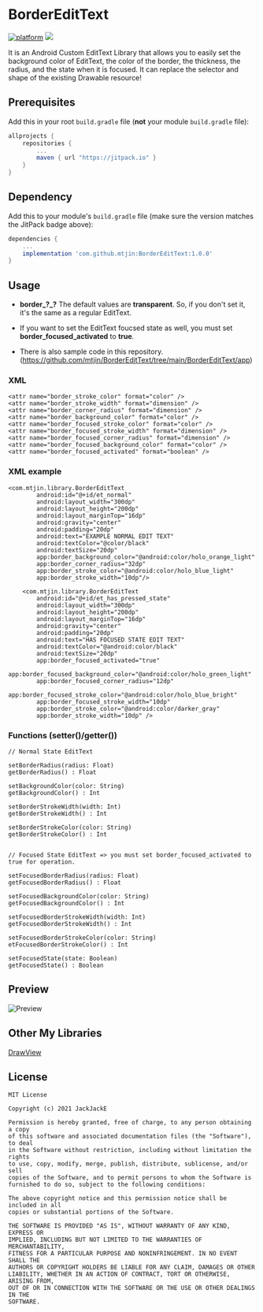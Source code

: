 # BorderEditText
[![platform](https://img.shields.io/badge/platform-Android-yellow.svg)](https://www.android.com)
[![](https://jitpack.io/v/mtjin/BorderEditText.svg)](https://jitpack.io/#mtjin/BorderEditText)


It is an Android Custom EditText Library that allows you to easily set the background color of EditText, the color of the border, the thickness, the radius, and the state when it is focused.
It can replace the selector and shape of the existing Drawable resource!

## Prerequisites
Add this in your root `build.gradle` file (**not** your module `build.gradle` file):

```gradle
allprojects {
	repositories {
		...
		maven { url "https://jitpack.io" }
	}
}
```

## Dependency

Add this to your module's `build.gradle` file (make sure the version matches the JitPack badge above):

```gradle
dependencies {
	...
	implementation 'com.github.mtjin:BorderEditText:1.0.0'
}
```

## Usage

* **border_?_?** The default values ​​are **transparent**. So, if you don't set it, it's the same as a regular EditText.

* If you want to set the EditText foucsed state as well, you must set **border_focused_activated** to **true**.

* There is also sample code in this repository. (https://github.com/mtjin/BorderEditText/tree/main/BorderEditText/app)

### XML
```
<attr name="border_stroke_color" format="color" />
<attr name="border_stroke_width" format="dimension" />
<attr name="border_corner_radius" format="dimension" />
<attr name="border_background_color" format="color" />
<attr name="border_focused_stroke_color" format="color" />
<attr name="border_focused_stroke_width" format="dimension" />
<attr name="border_focused_corner_radius" format="dimension" />
<attr name="border_focused_background_color" format="color" />
<attr name="border_focused_activated" format="boolean" />
```
### XML example

```
<com.mtjin.library.BorderEditText
        android:id="@+id/et_normal"
        android:layout_width="300dp"
        android:layout_height="200dp"
        android:layout_marginTop="16dp"
        android:gravity="center"
        android:padding="20dp"
        android:text="EXAMPLE NORMAL EDIT TEXT"
        android:textColor="@color/black"
        android:textSize="20dp"
        app:border_background_color="@android:color/holo_orange_light"
        app:border_corner_radius="32dp"
        app:border_stroke_color="@android:color/holo_blue_light"
        app:border_stroke_width="10dp"/>

    <com.mtjin.library.BorderEditText
        android:id="@+id/et_has_pressed_state"
        android:layout_width="300dp"
        android:layout_height="200dp"
        android:layout_marginTop="16dp"
        android:gravity="center"
        android:padding="20dp"
        android:text="HAS FOCUSED STATE EDIT TEXT"
        android:textColor="@android:color/black"
        android:textSize="20dp"
        app:border_focused_activated="true"
        app:border_focused_background_color="@android:color/holo_green_light"
        app:border_focused_corner_radius="12dp"
        app:border_focused_stroke_color="@android:color/holo_blue_bright"
        app:border_focused_stroke_width="10dp"
        app:border_stroke_color="@android:color/darker_gray"
        app:border_stroke_width="10dp" />
```

### Functions (setter()/getter())
```
// Normal State EditText

setBorderRadius(radius: Float) 
getBorderRadius() : Float

setBackgroundColor(color: String)
getBackgroundColor() : Int

setBorderStrokeWidth(width: Int)
getBorderStrokeWidth() : Int
 
setBorderStrokeColor(color: String)
getBorderStrokeColor() : Int


// Focused State EditText => you must set border_focused_activated to true for operation.

setFocusedBorderRadius(radius: Float)
getFocusedBorderRadius() : Float

setFocusedBackgroundColor(color: String)
getFocusedBackgroundColor() : Int

setFocusedBorderStrokeWidth(width: Int)
getFocusedBorderStrokeWidth() : Int

setFocusedBorderStrokeColor(color: String)
etFocusedBorderStrokeColor() : Int

setFocusedState(state: Boolean) 
getFocusedState() : Boolean
```

## Preview
![Preview](https://user-images.githubusercontent.com/37071007/106751477-8e9bac00-666c-11eb-9494-cc8b4183687e.gif)

## Other My Libraries
[DrawView](https://github.com/mtjin/DrawView)

## License
```
MIT License

Copyright (c) 2021 JackJackE

Permission is hereby granted, free of charge, to any person obtaining a copy
of this software and associated documentation files (the "Software"), to deal
in the Software without restriction, including without limitation the rights
to use, copy, modify, merge, publish, distribute, sublicense, and/or sell
copies of the Software, and to permit persons to whom the Software is
furnished to do so, subject to the following conditions:

The above copyright notice and this permission notice shall be included in all
copies or substantial portions of the Software.

THE SOFTWARE IS PROVIDED "AS IS", WITHOUT WARRANTY OF ANY KIND, EXPRESS OR
IMPLIED, INCLUDING BUT NOT LIMITED TO THE WARRANTIES OF MERCHANTABILITY,
FITNESS FOR A PARTICULAR PURPOSE AND NONINFRINGEMENT. IN NO EVENT SHALL THE
AUTHORS OR COPYRIGHT HOLDERS BE LIABLE FOR ANY CLAIM, DAMAGES OR OTHER
LIABILITY, WHETHER IN AN ACTION OF CONTRACT, TORT OR OTHERWISE, ARISING FROM,
OUT OF OR IN CONNECTION WITH THE SOFTWARE OR THE USE OR OTHER DEALINGS IN THE
SOFTWARE.
```
